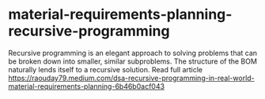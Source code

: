 # material-requirements-planning-recursive-programming
Recursive programming is an elegant approach to solving problems that can be broken down into smaller, similar subproblems. The structure of the BOM naturally lends itself to a recursive solution.
Read full article https://raouday79.medium.com/dsa-recursive-programming-in-real-world-material-requirements-planning-6b46b0acf043
